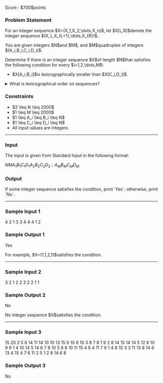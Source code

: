 
<div>

<span>

<span>

<p>
Score : $700$points
</p>

<div>

<section>

### **Problem Statement**

<p>
For an integer sequence $X=(X_1,X_2,\dots,X_n)$, let $X[L,R]$denote the integer sequence $(X_L,X_{L+1},\dots,X_{R})$.
</p>

<p>
You are given integers $N$and $M$, and $M$quadruples of integers $(A_i,B_i,C_i,D_i)$.
</p>

<p>
Determine if there is an integer sequence $X$of length $N$that satisfies the following condition for every $i=1,2,\dots,M$:
</p>

<ul>

<li>
$X[A_i,B_i]$is lexicographically smaller than $X[C_i,D_i]$.
</li>

</ul>

<details>

<summary>
What is lexicographical order on sequences?
</summary>

<p>
A sequence $S = (S_1,S_2,\ldots,S_{|S|})$is 
<strong>
lexicographically smaller
</strong>
than $T = (T_1,T_2,\ldots,T_{|T|})$when 1. or 2. below holds.
Here, $|S|$and $|T|$denotes the lengths of $S$and $T$, respectively.
</p>

<ol>

<li>
$|S| \lt |T|$and $(S_1,S_2,\ldots,S_{|S|}) = (T_1,T_2,\ldots,T_{|S|})$. 
</li>

<li>
There is an integer $1 \leq i \leq \min\lbrace |S|, |T| \rbrace$that satisfy both of the following:

<ul>

<li>
$(S_1,S_2,\ldots,S_{i-1}) = (T_1,T_2,\ldots,T_{i-1})$.
</li>

<li>
$S_i$is smaller than $T_i$(as a number).
</li>

</ul>

</li>

</ol>

</details>

</section>

</div>

<div>

<section>

### **Constraints**

<ul>

<li>
$2 \leq N \leq 2000$
</li>

<li>
$1 \leq M \leq 2000$
</li>

<li>
$1 \leq A_i \leq B_i \leq N$
</li>

<li>
$1 \leq C_i \leq D_i \leq N$
</li>

<li>
All input values are integers.
</li>

</ul>

</section>

</div>

---

<div>

<div>

<section>

### **Input**

<p>
The input is given from Standard Input in the following format:
</p>

<div>

$N$$M$$A_1$$B_1$$C_1$$D_1$$A_2$$B_2$$C_2$$D_2$$\vdots$$A_M$$B_M$$C_M$$D_M$
</div>

</section>

</div>

<div>

<section>

### **Output**

<p>
If some integer sequence satisfies the condition, print `Yes`; otherwise, print `No`.
</p>

</section>

</div>

</div>

---

<div>

<section>

### **Sample Input 1**

<div>

4 2
1 3 3 4
4 4 1 2

</div>

</section>

</div>

<div>

<section>

### **Sample Output 1**

<div>

Yes

</div>

<p>
For example, $X=(1,1,2,1)$satisfies the condition.
</p>

</section>

</div>

---

<div>

<section>

### **Sample Input 2**

<div>

3 2
1 2 2 3
2 2 1 1

</div>

</section>

</div>

<div>

<section>

### **Sample Output 2**

<div>

No

</div>

<p>
No integer sequence $X$satisfies the condition.
</p>

</section>

</div>

---

<div>

<section>

### **Sample Input 3**

<div>

15 20
2 5 6 14
11 14 10 10
13 15 6 10
8 10 3 8
7 8 1 9
2 8 14 15
14 14 5 12
6 10 9 9
1 4 10 14
5 14 6 7
8 10 5 8
8 10 11 15
4 8 4 11
7 9 1 4
8 10 3 3
11 13 8 14
6 13 4 15
4 7 6 11
2 5 1 2
8 14 6 8

</div>

</section>

</div>

<div>

<section>

### **Sample Output 3**

<div>

No

</div>

</section>

</div>

</span>

</span>

</div>
